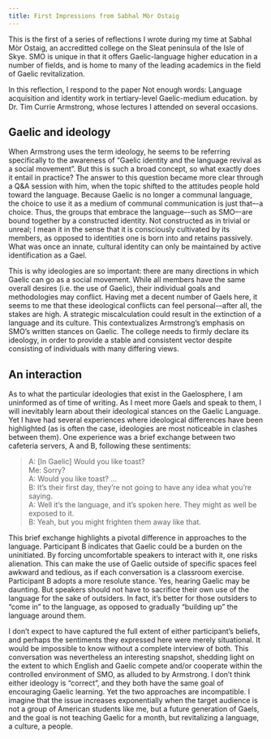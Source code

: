 ```yaml
---
title: First Impressions from Sabhal Mòr Ostaig
---
```


This is the first of a series of reflections I wrote during my time at Sabhal Mòr Ostaig, an accreditted college on the Sleat peninsula of the Isle of Skye. SMO is unique in that it offers Gaelic-language higher education in a number of fields, and is home to many of the leading academics in the field of Gaelic revitalization.

In this reflection, I respond to the paper Not enough words: Language acquisition and identity work in tertiary-level Gaelic-medium education. by Dr. Tim Currie Armstrong, whose lectures I attended on several occasions.

## Gaelic and ideology
When Armstrong uses the term ideology, he seems to be referring specifically to the awareness of “Gaelic identity and the language revival as a social movement”. But this is such a broad concept, so what exactly does it entail in practice? The answer to this question became more clear through a Q&A session with him, when the topic shifted to the attitudes people hold toward the language. Because Gaelic is no longer a communal language, the choice to use it as a medium of communal communication is just that–-a choice. Thus, the groups that embrace the language–-such as SMO–-are bound together by a constructed identity. Not constructed as in trivial or unreal; I mean it in the sense that it is consciously cultivated by its members, as opposed to identities one is born into and retains passively. What was once an innate, cultural identity can only be maintained by active identification as a Gael.

This is why ideologies are so important: there are many directions in which Gaelic can go as a social movement. While all members have the same overall desires (i.e. the use of Gaelic), their individual goals and methodologies may conflict. Having met a decent number of Gaels here, it seems to me that these ideological conflicts can feel personal-–after all, the stakes are high. A strategic miscalculation could result in the extinction of a language and its culture. This contextualizes Armstrong’s emphasis on SMO’s written stances on Gaelic. The college needs to firmly declare its ideology, in order to provide a stable and consistent vector despite consisting of individuals with many differing views.

## An interaction
As to what the particular ideologies that exist in the Gaelosphere, I am uninformed as of time of writing. As I meet more Gaels and speak to them, I will inevitably learn about their ideological stances on the Gaelic Language. Yet I have had several experiences where ideological differences have been highlighted (as is often the case, ideologies are most noticeable in clashes between them). One experience was a brief exchange between two cafeteria servers, A and B, following these sentiments:

> A: [In Gaelic] Would you like toast?  
> Me: Sorry?   
> A: Would you like toast? …   
> B: It’s their first day, they’re not going to have any idea what you’re saying.   
> A: Well it’s the language, and it’s spoken here. They might as well be exposed to it.   
> B: Yeah, but you might frighten them away like that.  

This brief exchange highlights a pivotal difference in approaches to the language. Participant B indicates that Gaelic could be a burden on the uninitiated. By forcing uncomfortable speakers to interact with it, one risks alienation. This can make the use of Gaelic outside of specific spaces feel awkward and tedious, as if each conversation is a classroom exercise. Participant B adopts a more resolute stance. Yes, hearing Gaelic may be daunting. But speakers should not have to sacrifice their own use of the language for the sake of outsiders. In fact, it’s better for those outsiders to “come in” to the language, as opposed to gradually “building up” the language around them.

I don’t expect to have captured the full extent of either participant’s beliefs, and perhaps the sentiments they expressed here were merely situational. It would be impossible to know without a complete interview of both. This conversation was nevertheless an interesting snapshot, shedding light on the extent to which English and Gaelic compete and/or cooperate within the controlled environment of SMO, as alluded to by Armstrong. I don’t think either ideology is “correct”, and they both have the same goal of encouraging Gaelic learning. Yet the two approaches are incompatible. I imagine that the issue increases exponentially when the target audience is not a group of American students like me, but a future generation of Gaels, and the goal is not teaching Gaelic for a month, but revitalizing a language, a culture, a people.